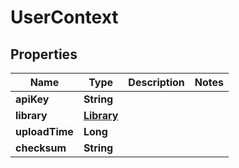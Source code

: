 
# UserContext

## Properties
Name | Type | Description | Notes
------------ | ------------- | ------------- | -------------
**apiKey** | **String** |  | 
**library** | [**Library**](Library.md) |  | 
**uploadTime** | **Long** |  | 
**checksum** | **String** |  | 



